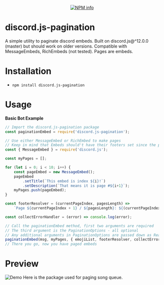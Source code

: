 <div align="center">
  <p>
    <a href="https://nodei.co/npm/discord.js-pagination
/"><img src="https://nodei.co/npm/discord.js-pagination.png?downloads=true&stars=true" alt="NPM info" /></a>
  </p>
</div>


# discord.js-pagination
A simple utility to paginate discord embeds. Built on discord.js@^12.0.0 (master) but should work on older versions. Compatible with MessageEmbeds, RichEmbeds (not tested). Pages are embeds.

# Installation
* `npm install discord.js-pagination`

# Usage

__Basic Bot Example__
```js
// Import the discord.js-pagination package
const paginationEmbed = require('discord.js-pagination');

// Use either MessageEmbed or RichEmbed to make pages
// Keep in mind that Embeds should't have their footers set since the pagination method sets page info there
const { MessageEmbed } = require('discord.js');

const myPages = [];

for (let i = 0; i < 10; i++) {
	const pageEmbed = new MessageEmbed();
	pageEmbed
		.setTitle(`This embed is index ${i}!`)
		.setDescription(`That means it is page #${i+1}`);
	myPages.push(pageEmbed);
}

const footerResolver = (currentPageIndex, pagesLength) =>
	`Page ${currentPageIndex + 1} / ${pagesLength}: ${(currentPageIndex % 2 === 0) ? 'This page is even!' : 'This page is odd!'}`;

const collectErrorHandler = (error) => console.log(error);

// Call the paginationEmbed method, first two arguments are required
// The third argument is the PaginationOptions - all optional
// Any additional arguments in PaginationOptions are passed down as ReactionCollectorOptions
paginationEmbed(msg, myPages, { emojiList, footerResolver, collectErrorHandler, timeout: 120000, idle: 60000 });
// There you go, now you have paged embeds
```
# Preview
![Demo](https://raw.githubusercontent.com/saanuregh/discord.js-pagination/master/example/demo.png)
Here is the package used for paging song queue.
